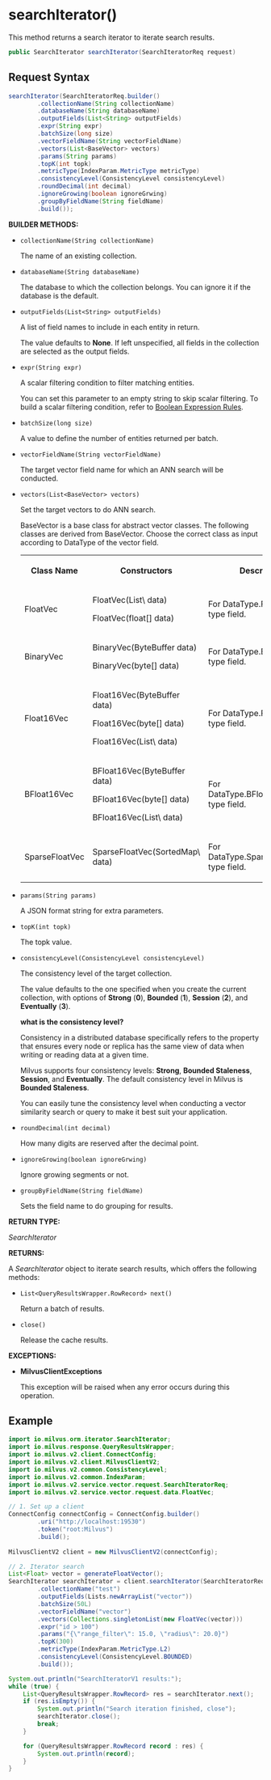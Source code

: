# searchIterator()

This method returns a search iterator to iterate search results.

```java
public SearchIterator searchIterator(SearchIteratorReq request)
```

## Request Syntax

```java
searchIterator(SearchIteratorReq.builder()
        .collectionName(String collectionName)
        .databaseName(String databaseName)
        .outputFields(List<String> outputFields)
        .expr(String expr)
        .batchSize(long size)
        .vectorFieldName(String vectorFieldName)
        .vectors(List<BaseVector> vectors)
        .params(String params)
        .topK(int topk)
        .metricType(IndexParam.MetricType metricType)
        .consistencyLevel(ConsistencyLevel consistencyLevel)
        .roundDecimal(int decimal)
        .ignoreGrowing(boolean ignoreGrwing)
        .groupByFieldName(String fieldName)
        .build());
```

**BUILDER METHODS:**

- `collectionName(String collectionName)`

    The name of an existing collection.

- `databaseName(String databaseName)`

    The database to which the collection belongs. You can ignore it if the database is the default.

- `outputFields(List<String> outputFields)`

    A list of field names to include in each entity in return.

    The value defaults to **None**. If left unspecified, all fields in the collection are selected as the output fields.

- `expr(String expr)`

    A scalar filtering condition to filter matching entities. 

    You can set this parameter to an empty string to skip scalar filtering. To build a scalar filtering condition, refer to [Boolean Expression Rules](https://milvus.io/docs/boolean.md). 

- `batchSize(long size)`

    A value to define the number of entities returned per batch.

- `vectorFieldName(String vectorFieldName)`

    The target vector field name for which an ANN search will be conducted.

- `vectors(List<BaseVector> vectors)`

    Set the target vectors to do ANN search.

    BaseVector is a base class for abstract vector classes. The following classes are derived from BaseVector. Choose the correct class as input according to DataType of the vector field.

    <table>
       <tr>
         <th><p><strong>Class Name</strong></p></th>
         <th><p><strong>Constructors</strong></p></th>
         <th><p><strong>Description</strong></p></th>
       </tr>
       <tr>
         <td><p>FloatVec</p></td>
         <td><p>FloatVec(List\<Float> data)</p><p>FloatVec(float[] data)</p></td>
         <td><p>For DataType.FloatVector type field.</p></td>
       </tr>
       <tr>
         <td><p>BinaryVec</p></td>
         <td><p>BinaryVec(ByteBuffer data)</p><p>BinaryVec(byte[] data)</p></td>
         <td><p>For DataType.BinaryVector type field.</p></td>
       </tr>
       <tr>
         <td><p>Float16Vec</p></td>
         <td><p>Float16Vec(ByteBuffer data)</p><p>Float16Vec(byte[] data)</p><p>Float16Vec(List\<Float> data)</p></td>
         <td><p>For DataType.Float16Vector type field.</p></td>
       </tr>
       <tr>
         <td><p>BFloat16Vec</p></td>
         <td><p>BFloat16Vec(ByteBuffer data)</p><p>BFloat16Vec(byte[] data)</p><p>BFloat16Vec(List\<Float> data)</p></td>
         <td><p>For DataType.BFloat16Vector type field.</p></td>
       </tr>
       <tr>
         <td><p>SparseFloatVec</p></td>
         <td><p>SparseFloatVec(SortedMap\<Long, Float> data)</p></td>
         <td><p>For DataType.SparseFloatVector type field.</p></td>
       </tr>
    </table>

- `params(String params)`

    A JSON format string for extra parameters.

- `topK(int topk)`

    The topk value.

- `consistencyLevel(ConsistencyLevel consistencyLevel)`

    The consistency level of the target collection.

    The value defaults to the one specified when you create the current collection, with options of **Strong** (**0**), **Bounded** (**1**), **Session** (**2**), and **Eventually** (**3**).

    <div class="admonition note">

    <p><b>what is the consistency level?</b></p>

    <p>Consistency in a distributed database specifically refers to the property that ensures every node or replica has the same view of data when writing or reading data at a given time.</p>
    <p>Milvus supports four consistency levels: <strong>Strong</strong>, <strong>Bounded Staleness</strong>, <strong>Session</strong>, and <strong>Eventually</strong>. The default consistency level in Milvus is <strong>Bounded Staleness</strong>.</p>
    <p>You can easily tune the consistency level when conducting a vector similarity search or query to make it best suit your application.</p>

    </div>

- `roundDecimal(int decimal)`

    How many digits are reserved after the decimal point.

- `ignoreGrowing(boolean ignoreGrwing)`

    Ignore growing segments or not.

- `groupByFieldName(String fieldName)`

    Sets the field name to do grouping for results.

**RETURN TYPE:**

*SearchIterator*

**RETURNS:**

A *SearchIterator* object to iterate search results, which offers the following methods:

- `List<QueryResultsWrapper.RowRecord> next()`

    Return a batch of results.

- `close()`

    Release the cache results.

**EXCEPTIONS:**

- **MilvusClientExceptions**

    This exception will be raised when any error occurs during this operation.

## Example

```java
import io.milvus.orm.iterator.SearchIterator;
import io.milvus.response.QueryResultsWrapper;
import io.milvus.v2.client.ConnectConfig;
import io.milvus.v2.client.MilvusClientV2;
import io.milvus.v2.common.ConsistencyLevel;
import io.milvus.v2.common.IndexParam;
import io.milvus.v2.service.vector.request.SearchIteratorReq;
import io.milvus.v2.service.vector.request.data.FloatVec;

// 1. Set up a client
ConnectConfig connectConfig = ConnectConfig.builder()
        .uri("http://localhost:19530")
        .token("root:Milvus")
        .build();
        
MilvusClientV2 client = new MilvusClientV2(connectConfig);

// 2. Iterator search
List<Float> vector = generateFloatVector();
SearchIterator searchIterator = client.searchIterator(SearchIteratorReq.builder()
        .collectionName("test")
        .outputFields(Lists.newArrayList("vector"))
        .batchSize(50L)
        .vectorFieldName("vector")
        .vectors(Collections.singletonList(new FloatVec(vector)))
        .expr("id > 100")
        .params("{\"range_filter\": 15.0, \"radius\": 20.0}")
        .topK(300)
        .metricType(IndexParam.MetricType.L2)
        .consistencyLevel(ConsistencyLevel.BOUNDED)
        .build());

System.out.println("SearchIteratorV1 results:");
while (true) {
    List<QueryResultsWrapper.RowRecord> res = searchIterator.next();
    if (res.isEmpty()) {
        System.out.println("Search iteration finished, close");
        searchIterator.close();
        break;
    }

    for (QueryResultsWrapper.RowRecord record : res) {
        System.out.println(record);
    }
}
```

